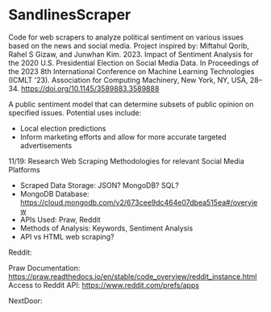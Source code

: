 # SandlinesScraper
Code for web scrapers to analyze political sentiment on various issues based on the news and social media.
Project inspired by: Miftahul Qorib, Rahel S Gizaw, and Junwhan Kim. 2023. Impact of Sentiment Analysis for the 2020 U.S. Presidential Election on Social Media Data. In Proceedings of the 2023 8th International Conference on Machine Learning Technologies (ICMLT '23). Association for Computing Machinery, New York, NY, USA, 28–34. https://doi.org/10.1145/3589883.3589888

A public sentiment model that can determine subsets of public opinion on specified issues.
Potential uses include:
- Local election predictions
- Inform marketing efforts and allow for more accurate targeted advertisements

11/19: Research Web Scraping Methodologies for relevant Social Media Platforms
- Scraped Data Storage: JSON? MongoDB? SQL?
- MongoDB Database: https://cloud.mongodb.com/v2/673cee9dc464e07dbea515ea#/overview
- APIs Used: Praw, Reddit
- Methods of Analysis: Keywords, Sentiment Analysis
- API vs HTML web scraping?


Reddit:

Praw Documentation: https://praw.readthedocs.io/en/stable/code_overview/reddit_instance.html
Access to Reddit API: https://www.reddit.com/prefs/apps


NextDoor:
